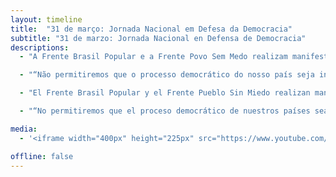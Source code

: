 ```yaml
---
layout: timeline
title:  "31 de março: Jornada Nacional em Defesa da Democracia"
subtitle: "31 de marzo: Jornada Nacional en Defensa de Democracia"
descriptions:
  - "A Frente Brasil Popular e a Frente Povo Sem Medo realizam manifestações unitárias em diversas cidades do Brasil e do mundo, nesta quinta-feira (31). Na pauta dos protesto estão: em defesa da democracia – golpe nunca mais; contra o ajuste fiscal – por outra política econômica; e em defesa dos direitos trabalhistas – contra a reforma da Previdência."

  - "“Não permitiremos que o processo democrático do nosso país seja interrompido. Não aceitaremos nenhum direito a menos. Vamos tomar às ruas e o nosso grito ecoará nos quatro cantos do país: não vai ter golpe!”, defendem os movimentos populares, sindicatos, organizações políticas e militantes sociais que fazem parte das frentes."

  - "El Frente Brasil Popular y el Frente Pueblo Sin Miedo realizan manifestaciones unificadas en diversas ciudades de Brasil y del mundo, este jueves (31). En la pauta de las protestas están: la defensa de la democracia -golpe nunca más; contra el ajuste fiscal – por otra política económica; y la defensa de los derechos de los trabajadores -contra la reforma de la Previdencia."

  - "“No permitiremos que el proceso democrático de nuestros países sean interrumpidos. No aceptamos ningún derecho menos. Vamos a tomar las calles y nuestro grito hará eco en los cuatro rincones del país: no va a haber golpe!”, defienden los movimientos populares, sindicados, organizaciones políticas y militantes sociales que hacen parte de los frentes."

media:
  - '<iframe width="400px" height="225px" src="https://www.youtube.com/embed/EVsengKKTBA" frameborder="0" allowfullscreen></iframe>'

offline: false
---
```

